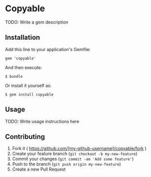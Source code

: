# Copyable

TODO: Write a gem description

## Installation

Add this line to your application's Gemfile:

    gem 'copyable'

And then execute:

    $ bundle

Or install it yourself as:

    $ gem install copyable

## Usage

TODO: Write usage instructions here

## Contributing

1. Fork it ( https://github.com/[my-github-username]/copyable/fork )
2. Create your feature branch (`git checkout -b my-new-feature`)
3. Commit your changes (`git commit -am 'Add some feature'`)
4. Push to the branch (`git push origin my-new-feature`)
5. Create a new Pull Request
